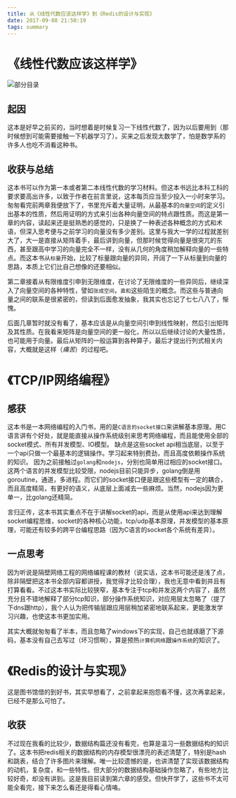 ```yaml
---
title: 从《线性代数应该这样学》到《Redis的设计与实现》
date: 2017-09-08 21:50:19
tags: summary
---
```


# 《线性代数应该这样学》

![部分目录](/images/线性代数应该这样学1.jpg)

## 起因
这本是好早之前买的，当时想着是时候复习一下线性代数了，因为以后要用到（那时候想到可能需要接触一下机器学习了）。买来之后发现太数学了，怕是数学系的许多人也吃不消看这种书。

## 收获与总结
这本书可以作为第一本或者第二本线性代数的学习材料。但这本书远比本科工科的要求要高出许多，以致于作者在前言里说，这本每页应当至少投入一小时来学习。匆匆看完前两章我便放下了，书里充斥着大量证明，从最基本的`向量空间`的定义引出基本的性质，然后用证明的方式来引出各种向量空间的特点跟性质。而这是第一章的内容，读起来还是挺熟悉的感觉的，只是换了一种表述各种概念的方式和术语，但深入思考便与之前学习的向量没有多少差别。这里与我大一学的过程就差别大了，大一是直接从矩阵着手，最后讲到向量，但那时候觉得向量是很突兀的东西，甚至跟高中学习的向量完全不一样，没有从几何的角度稍加解释向量的一些特点。而这本书从`标量`开始，比较了标量跟向量的异同，开阔了一下从标量到向量的思路，本质上它们比自己想像的还要相似。

第二章接着从有限维度引申到无限维度，在讨论了无限维度的一些异同后，继续深入了向量空间的各种特性，譬如`张成空间`，`直和`这些陌生的概念。而这些与普通向量之间的联系是很紧密的，但读到后面愈发抽象，我其实也忘记了七七八八了，惭愧。

后面几章暂时就没有看了，基本应该是从向量空间引申到线性映射，然后引出矩阵及其性质。在我看来矩阵是向量空间的更一般化，所以以后继续讨论的大量性质，也可能用于向量。最后从矩阵的一般运算到各种算子，最后才提出行列式相关内容，大概就是这样（*痛苦*）的过程吧。

# 《TCP/IP网络编程》

## 感获

这本书是一本网络编程的入门书，用的是`C语言的socket接口`来讲解基本原理。用C语言讲有个好处，就是能直接从操作系统级别来思考网络编程，而且能使用全部的socket模式、所有并发模型、IO模型。
缺点是这些socket api相当底层，以至于一个api只做一个最基本的逻辑操作。学习起来特别费劲，而且高度依赖操作系统的知识。
因为之前接触过`golang`和`nodejs`，分别也简单用过相应的socket接口。这两个语言的并发模型比较受限，nodejs目前只能异步，golang倒是用goroutine，通道，多进程。而它们的socket接口便是跟这些模型有一定的耦合，而且高度精简，有更好的语义，从底层上面减去一些麻烦。当然，nodejs因为更单一，比golang还精简。

言归正传，这本书其实重点不在于讲解socket的api，而是从使用api来达到理解socket编程思维，socket的各种核心功能，tcp/udp基本原理，并发模型的基本原理，可能还有较多的跨平台编程思路（因为C语言的socket各个系统有差异）。

## 一点思考

因为听说是隔壁网络工程的网络编程课的教材（说实话，这本书可能还是浅了点，除非隔壁把这本书全部内容都讲授，我觉得才比较合理），我也无意中看到并且有打算看看。不过这本书实际比较狭窄，基本专注于tcp和并发这两个内容了，虽然充分且不错地解释了部分tcp知识，部分操作系统知识，对应用层太忽略了（提了下dns跟http），我个人认为把传输层跟应用层稍加紧密地联系起来，更能激发学习兴趣，也使这本书更加实用。

其实大概就匆匆看了半本，而且忽略了windows下的实现，自己也就琢磨了下源码，基本没有自己去写过（坏习惯啊），算是预热`计算机网络`跟`操作系统`的知识了。

# 《Redis的设计与实现》

这是图书馆借的到好书，其实早想看了，之前拿起来抱怨看不懂，这次再拿起来，已经不是那么可怕了。

## 收获

不过现在我看的比较少，数据结构篇还没有看完，也算是温习一些数据结构的知识了。这本书把redis相关的数据结构的内存模型很漂亮的表述清楚了，特别是hash和跳表，结合了许多图片来理解。唯一比较遗憾的是，也讲清楚了实现该数据结构的动机，复杂度，和一些特性。但大部分的数据结构基础操作忽略了，有些地方比较好奇，却没有讲到。这是我目前读到第六章的感受。但快开学了，这些书不太可能全看完，接下来怎么看还是得看心情咯。